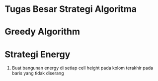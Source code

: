 # Tugas Besar Strategi Algoritma
# Greedy Algorithm

# Strategi Energy
1. Buat bangunan energy di setiap cell height pada kolom terakhir
pada baris yang tidak diserang
